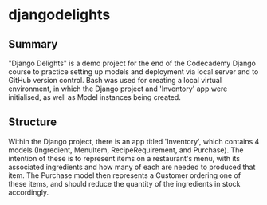 # djangodelights

## Summary
"Django Delights" is a demo project for the end of the Codecademy Django course to practice setting up models and deployment via local server and to GitHub version control. Bash was used for creating a local virtual environment, in which the Django project and 'Inventory' app were initialised, as well as Model instances being created.

## Structure
Within the Django project, there is an app titled 'Inventory', which contains 4 models (Ingredient, MenuItem, RecipeRequirement, and Purchase). The intention of these is to represent items on a restaurant's menu, with its associated ingredients and how many of each are needed to produced that item. The Purchase model then represents a Customer ordering one of these items, and should reduce the quantity of the ingredients in stock accordingly.
